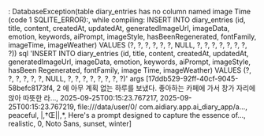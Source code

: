 
: DatabaseException(table diary_entries has no column named image Time (code 1 SQLITE_ERROR):, while compiling: INSERT INTO diary_entries (id, title, content, createdAt, updatedAt, generatedImageUrl, imageData, emotion, keywords, aiPrompt, imageStyle, hasBeenRegenerated, fontFamily, imageTime, imageWeather) VALUES (?, ?, ?, ?, ?, ?,
NULL, ?, ?, ?, ?, ?, ?, ?, ?)) sql 'INSERT INTO diary_entries
(id, title, content, createdAt, updatedAt,
generatedImageUrl, imageData, emotion, keywords,
aiPrompt, imageStyle, hasBeen Regenerated, fontFamily, image Time, imageWeather) VALUES (?, ?, ?, ?, ?, ?, NULL, ?, ?, ?, ?, ?, ?, ?, ?)' args
[17ddb529-92ff-40cf-9045-58befc8173f4,
2
에 아무 계획 없는 하루를 보냈다. 좋아하는 카페에 가서 창가 자리에 앉아 따뜻한 라..., 2025-09-25T00:15:23.767217, 2025-09-25T00:15:23.767219, file:///data/user/0/
com.aidiary.app.ai_diary_app/a..., peaceful, |,†Œ||,*, Here's a prompt designed to capture the
essence of..., realistic, 0, Noto Sans, sunset, winter]